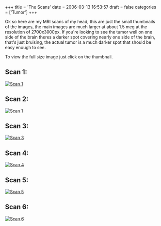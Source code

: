 +++
title = 'The Scans'
date = 2006-03-13 16:53:57
draft = false
categories = ['Tumor']
+++

Ok so here are my MRI scans of my head, this are just the small thumbnails of the images, the main images are much larger at about 1.5 meg at the resolution of 2700x3000px. If you're looking to see the tumor well on one side of the brain theres a darker spot covering nearly one side of the brain, that's just bruising, the actual tumor is a much darker spot that should be easy enough to see.

To view the full size image just click on the thumbnail.

## Scan 1:
[![Scan 1](/site/scan/orig-scan/scan1_tn.jpg)](/site/scan/orig-scan/scan1.jpg)

## Scan 2:
[![Scan 1](/site/scan/orig-scan/scan2_tn.jpg)](/site/scan/orig-scan/scan2.jpg)

## Scan 3:
[![Scan 3](/site/scan/orig-scan/scan3_tn.jpg)](/site/scan/orig-scan/scan3.jpg)

## Scan 4:
[![Scan 4](/site/scan/orig-scan/scan4_tn.jpg)](/site/scan/orig-scan/scan4.jpg)

## Scan 5:
[![Scan 5](/site/scan/orig-scan/scan5_tn.jpg)](/site/scan/orig-scan/scan5.jpg)

## Scan 6:
[![Scan 6](/site/scan/orig-scan/scan6_tn.jpg)](/site/scan/orig-scan/scan6.jpg)
